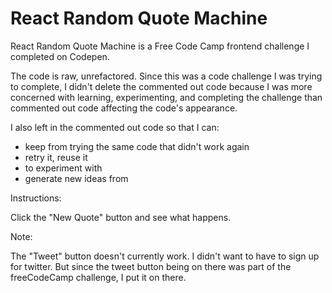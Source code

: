 # React Random Quote Machine
React Random Quote Machine is a Free Code Camp frontend challenge I completed on Codepen.

The code is raw, unrefactored. Since this was a code challenge I was trying to complete, I didn't delete the commented out code because I was more concerned with learning, experimenting, and completing the challenge than commented out code affecting the code's appearance. 

I also left in the commented out code so that I can:
* keep from trying the same code that didn't work again
* retry it, reuse it
* to experiment with
* generate new ideas from

Instructions: 

Click the "New Quote" button and see what happens. 

Note: 

The "Tweet" button doesn't currently work. 
I didn't want to have to sign up for twitter. But since the tweet button being on there was part of the freeCodeCamp challenge, I put it on there. 
